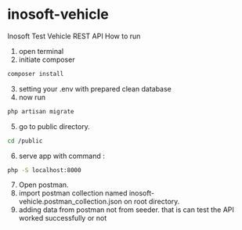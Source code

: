 # inosoft-vehicle
Inosoft Test Vehicle REST API
How to run
1. open terminal
2. initiate composer 
```bash
composer install
```
3. setting your .env with prepared clean database
4. now run 
```bash
php artisan migrate
```
5. go to public directory.
```bash
cd /public
```
6. serve app with command :
```bash
php -S localhost:8000
```
7. Open postman.
8. import postman collection named inosoft-vehicle.postman_collection.json on root directory.
9. adding data from postman not from seeder. that is can test the API worked successfully or not